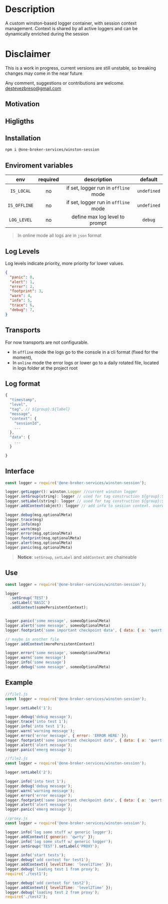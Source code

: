 # Description

A custom winston-based logger container, with session context management. Context is shared by all active loggers and can be dynamically enriched during the session

# Disclaimer

This is a work in progress, current versions are still unstable, so breaking changes may come in the near future

Any comment, suggestions or contributions are welcome.
<destevezbreso@gmail.com>

## Motivation

## Higligths

<!-- * la session es una instancia unica que mantiene sus propiedades persistentes entre todos los ficheros una. Es ideal para los entornos serverless en los que cada llamada a la api es independiente (p.e una lambda unica)
* permite mantener un contexto compartido por todos los loggers de la session. este contexto se puede ir enriqueciendo durante la sesion en cualquier fu
* permite matener simultaneamente varios loggers independientes en una misma session.
Los un logger queda definido  por un label especifico. -->

## Installation

```bash
npm i @one-broker-services/winston-session
```

## Enviroment variables

|env|required|description|default|
|:--:|:--:|:--:|:--:|
|`IS_LOCAL`|no|if set, logger run in `offline` mode| `undefined` |
|`IS_OFFLINE`|no|if set, logger run in `offline` mode| `undefined` |
|`LOG_LEVEL`|no|define max log level to prompt| `debug` |

> In online mode all logs are in `json` format

## Log Levels

Log levels indicate priority, more priority for lower values.

```json
{
  "panic": 0,
  "alert": 1,
  "error": 2,
  "footprint": 3,
  "warn": 4,
  "info": 5,
  "trace": 6,
  "debug": 7,
}
```

## Transports

For now transports are not configurable.

* In `offline` mode the logs go to the console in a cli format (fixed for the moment),
* In `online` mode the error logs or lower go to a daily rotated file, located in logs folder at the project root

## Log format

```javascript
{
  "timestamp",
  "level",
  "tag", // ${group}:${label}
  "message",
  "context": {
    "sessionId",
    ...
  },
  "data": {
    ...
  }

}
```

## Interface

```javascript
const logger = require('@one-broker-services/winston-session');

logger.getLogger(): winston.Logger //current winston logger
logger.setGroup(string): logger // used for tag construction ${group}:${label}
logger.setLabel(string): logger // used for tag construction ${group}:${label}
logger.addContext(object): logger // add info to session context. overwrite property if already exists. new context will be present in all logs from now on for the duration of the session

logger.debug(msg,optionalMeta)
logger.trace(msg)
logger.info(msg)
logger.warn(msg)
logger.error(msg,optionalMeta)
logger.footprint(msg,optionalMeta)
logger.alert(msg,optionalMeta)
logger.panic(msg,optionalMeta)

```

> **Notice**: `setGroup`, `setLabel` and `addContext` are chaineable

## Use

```javascript
const logger = require('@one-broker-services/winston-session');

logger
  .setGroup('TEST')
  .setLabel('BASIC')
  .addContext(somePersistentContext);


logger.panic('some message', someoOptionalMeta)
logger.alert('some message', someoOptionalMeta)
logger.footprint('some important checkpoint data', { data: { a: 'qwert' } });

// maybe in another file
logger.addContext(morePersistentContext) 

logger.error('some message', someoOptionalMeta)
logger.warn('some message')
logger.info('some message')
logger.debug('some message', someoOptionalMeta)

```

## Example

```javascript
//file1.js
const logger = require('@one-broker-services/winston-session');

logger.setLabel('1');

logger.debug('debug message');
logger.trace('into test 1');
logger.info('into test 1');
logger.warn('warning message');
logger.error('error message', { error: 'ERROR HERE' });
logger.footprint('some important checkpoint data', { data: { a: 'qwert' } });
logger.alert('alert message');
logger.panic('emerg message');


```

```javascript
//file2.js
const logger = require('@one-broker-services/winston-session');

logger.setLabel('2');

logger.info('into test 1');
logger.debug('debug message');
logger.warn('warning message');
logger.error('error message');
logger.footprint('some important checkpoint data', { data: { a: 'qwert' } });
logger.alert('alert message');
logger.panic('emerg message');

```

```javascript
//proxy.js
const logger = require('@one-broker-services/winston-session');

logger.info('log some stuff w/ generic logger');
logger.addContext({ generic: 'qwrty' });
logger.info('log some stuff w/ generic logger');
logger.setGroup('TEST').setLabel('PROXY');

logger.info('start tests');
logger.debug('add context for test1');
logger.addContext({ level1Time: 'level1Time' });
logger.debug('loading test 1 from proxy');
require('./test1');

logger.debug('add context for test2');
logger.addContext({ level2Time: 'level2Time' });
logger.debug('loading test 2 from proxy');
require('./test2');
```
